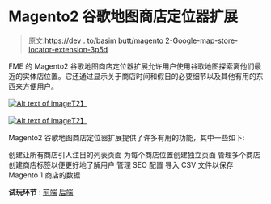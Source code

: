 # Magento2 谷歌地图商店定位器扩展

> 原文:[https://dev . to/basim butt/magento 2-Google-map-store-locator-extension-3p5d](https://dev.to/basimbutt/magento2-google-map-store-locator-extension-3p5d)

FME 的 Magento2 谷歌地图商店定位器扩展允许用户使用谷歌地图探索离他们最近的实体店位置。它还通过显示关于商店时间和假日的必要细节以及其他有用的东西来方便用户。

[![Alt text of image](../Images/f7d13294b661dc152d5919b501061022.png)T2】](https://res.cloudinary.com/practicaldev/image/fetch/s--T2pgymt6--/c_limit%2Cf_auto%2Cfl_progressive%2Cq_auto%2Cw_880/https://marketplace.magento.com/media/catalog/product/cache/c687aa7517cf01e65c009f6943c2b1e9/1/_/1.1advancegooglemapsstorelocatorextension_1.png)

[![Alt text of image](../Images/26480630516ca164f281b59a7bb987ce.png)T2】](https://res.cloudinary.com/practicaldev/image/fetch/s--3lUpTUUL--/c_limit%2Cf_auto%2Cfl_progressive%2Cq_auto%2Cw_880/https://marketplace.magento.com/media/catalog/product/cache/c687aa7517cf01e65c009f6943c2b1e9/1/_/1.2advancegooglemapsstorelocatorextension_1.png)

Magento2 谷歌地图商店定位器扩展提供了许多有用的功能，其中一些如下:

创建让所有商店引人注目的列表页面
为每个商店位置创建独立页面
管理多个商店
创建商店标签以便更好地了解用户
管理 SEO 配置
导入 CSV 文件以保存 Magento 1 商店的数据

**试玩环节** :
[前端](https://mag2-administration.fmeplugins.net/advancegooglemaps/shops.html/)
[后端](https://mag2-administration.fmeplugins.net/advancegooglemaps/admin_4ce40dc/admin/index/index/key/b779d874f727855cc17654b1c6cfe7bf5094a71e209c6690395d2fdf9244bd35/)